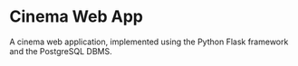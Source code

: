 # Cinema Web App
A cinema web application, implemented using the Python Flask framework and the PostgreSQL DBMS. 
